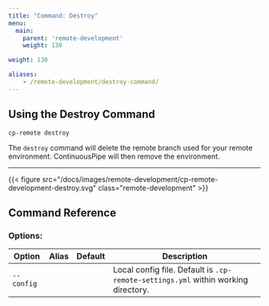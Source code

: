 ```yaml
---
title: "Command: Destroy"
menu:
  main:
    parent: 'remote-development'
    weight: 130

weight: 130

aliases:
    - /remote-development/destroy-command/
---
```

## Using the Destroy Command

```
cp-remote destroy
```

The `destroy` command will delete the remote branch used for your remote environment. ContinuousPipe will then remove the environment.

***

{{< figure src="/docs/images/remote-development/cp-remote-development-destroy.svg" class="remote-development" >}}

## Command Reference

### Options:

Option | Alias | Default | Description
-------|-------|---------|------------
`--config` | | | Local config file. Default is `.cp-remote-settings.yml` within working directory.
